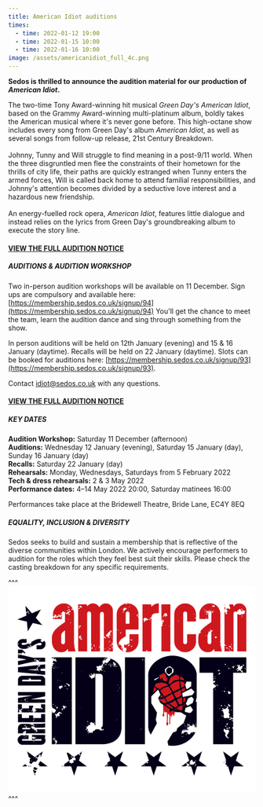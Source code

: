 ```yaml
---
title: American Idiot auditions
times:
  - time: 2022-01-12 19:00
  - time: 2022-01-15 10:00
  - time: 2022-01-16 10:00
image: /assets/americanidiot_full_4c.png
---
```

**Sedos is thrilled to announce the audition material for our production of *American Idiot*.**

The two-time Tony Award-winning hit musical *Green Day's American Idiot*, based on the Grammy Award-winning multi-platinum album, boldly takes the American musical where it's never gone before. This high-octane show includes every song from Green Day's album *American Idiot*, as well as several songs from follow-up release, 21st Century Breakdown.\
\
Johnny, Tunny and Will struggle to find meaning in a post-9/11 world. When the three disgruntled men flee the constraints of their hometown for the thrills of city life, their paths are quickly estranged when Tunny enters the armed forces, Will is called back home to attend familial responsibilities, and Johnny's attention becomes divided by a seductive love interest and a hazardous new friendship.\
\
An energy-fuelled rock opera, *American Idiot*, features little dialogue and instead relies on the lyrics from Green Day's groundbreaking album to execute the story line.

#### [VIEW THE FULL AUDITION NOTICE](https://www.sedos.co.uk/idiot/notice)

##### **AUDITIONS & AUDITION WORKSHOP**

Two in-person audition workshops will be available on 11 December. Sign ups are compulsory and available here: [https://membership.sedos.co.uk/signup/94](https://membership.sedos.co.uk/signup/94) You'll get the chance to meet the team, learn the audition dance and sing through something from the show. 

In person auditions will be held on 12th January (evening) and 15 & 16 January (daytime). Recalls will be held on 22 January (daytime). Slots can be booked for auditions here: [https://membership.sedos.co.uk/signup/93](https://membership.sedos.co.uk/signup/93).

Contact [idiot@sedos.co.uk](mailto:idiot@sedos.co.u) with any questions.

#### [VIEW THE FULL AUDITION NOTICE](https://www.sedos.co.uk/idiot/notice)

##### KEY DATES

**Audition Workshop:** Saturday 11 December (afternoon)\
**Auditions:** Wednesday 12 January (evening), Saturday 15 January (day), Sunday 16 January (day)\
**Recalls:** Saturday 22 January (day)\
**Rehearsals:** Monday, Wednesdays, Saturdays from 5 February 2022\
**Tech & dress rehearsals:** 2 & 3 May 2022\
**Performance dates:** 4–14 May 2022 20:00, Saturday matinees 16:00

Performances take place at the Bridewell Theatre, Bride Lane, EC4Y 8EQ

##### EQUALITY, INCLUSION & DIVERSITY

Sedos seeks to build and sustain a membership that is reflective of the diverse communities within London. We actively encourage performers to audition for the roles which they feel best suit their skills. Please check the casting breakdown for any specific requirements.

^^^ ![](/assets/americanidiot_full_4c.png)
^^^
